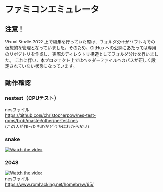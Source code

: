 # ファミコンエミュレータ

## 注意！
Visual Studio 2022 上で編集を行っていた際は、フォルダ分けがソフト内での仮想的な管理となっていました。そのため、GitHub への公開にあたっては専用のリポジトリを作成し、実際のディレクトリ構造としてフォルダ分けを行いました。
これに伴い、本プロジェクト上ではヘッダーファイルへのパスが正しく設定されていない状態になっています。


## 動作確認
### nestest（CPUテスト）
nesファイル  
https://github.com/christopherpow/nes-test-roms/blob/master/other/nestest.nes  
(この人が作ったものかどうかはわからない)
### snake
[![Watch the video](https://img.youtube.com/vi/GS9c9OCNs4M/hqdefault.jpg)](https://youtu.be/GS9c9OCNs4M)

### 2048
[![Watch the video](https://img.youtube.com/vi/deF4jzUT_3w/hqdefault.jpg)](https://youtu.be/deF4jzUT_3w)  
nesファイル  
https://www.romhacking.net/homebrew/65/
